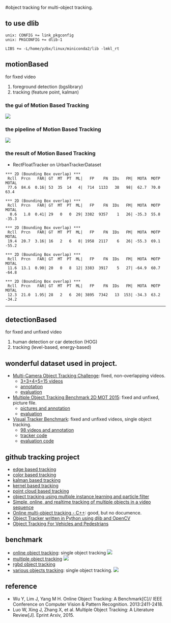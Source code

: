 #object tracking
for multi-object tracking.

## to use dlib
```
unix: CONFIG += link_pkgconfig
unix: PKGCONFIG += dlib-1

LIBS += -L/home/yzbx/linux/miniconda2/lib -lmkl_rt
```

## motionBased
for fixed video
1. foreground detection (bgslibrary)
2. tracking (feature point, kalman)

### the gui of Motion Based Tracking
![](GUI.jpg)
### the pipeline of Motion Based Tracking
![](program.png)
### the result of Motion Based Tracking
- RectFloatTracker on UrbanTrackerDataset
```
*** 2D (Bounding Box overlap) ***
 Rcll  Prcn   FAR| GT  MT  PT  ML|   FP    FN  IDs   FM|  MOTA  MOTP MOTAL
 77.6  84.6  0.16| 53  35  14   4|  714  1133   38   98|  62.7  70.0  63.4

*** 2D (Bounding Box overlap) ***
 Rcll  Prcn   FAR| GT  MT  PT  ML|   FP    FN  IDs   FM|  MOTA  MOTP MOTAL
  0.6   1.8  0.41| 29   0   0  29| 3382  9357    1   26| -35.3  55.8 -35.3

*** 2D (Bounding Box overlap) ***
 Rcll  Prcn   FAR| GT  MT  PT  ML|   FP    FN  IDs   FM|  MOTA  MOTP MOTAL
 19.4  20.7  3.16| 16   2   6   8| 1958  2117    6   26| -55.3  69.1 -55.2

*** 2D (Bounding Box overlap) ***
 Rcll  Prcn   FAR| GT  MT  PT  ML|   FP    FN  IDs   FM|  MOTA  MOTP MOTAL
 11.6  13.1  0.90| 20   0   8  12| 3383  3917    5   27| -64.9  60.7 -64.8

*** 2D (Bounding Box overlap) ***
 Rcll  Prcn   FAR| GT  MT  PT  ML|   FP    FN  IDs   FM|  MOTA  MOTP MOTAL
 12.3  21.0  1.95| 28   2   6  20| 3895  7342   13  153| -34.3  63.2 -34.2
```


---

## detectionBased
for fixed and unfixed video
1. human detection or car detection (HOG)
2. tracking (level-based, energy-based)

## wonderful dataset used in project.
- [Multi-Camera Object Tracking Challenge](mct.idealtest.org/Datasets.html): fixed, non-overlapping videos.
  - [3+3+4+5=15 videos](mct.idealtest.org/Datasets.html)
  - [annotation](mct.idealtest.org/file/annotation_files.rar)
  - [evaluation](mct.idealtest.org/file/MCT_Evaluation_Kit.rar)
- [Multiple Object Tracking Benchmark 2D MOT 2015](https://motchallenge.net): fixed and unfixed, picture file.
  - [pictures and annotation](https://motchallenge.net/data/2DMOT2015.zip)
  - [evaluation](https://motchallenge.net/data/devkit.zip)
- [Visual Tracker Benchmark](cvlab.hanyang.ac.kr/tracker_benchmark): fixed and unfixed videos, single object tracking.
  - [98 videos and annotation](cvlab.hanyang.ac.kr/tracker_benchmark/datasets.html)
  - [tracker code](cvlab.hanyang.ac.kr/tracker_benchmark/v1.0/tracker_benchmark_v1.0.zip)
  - [evaluation code](cvlab.hanyang.ac.kr/tracker_benchmark/v1.0/rstEval.zip)

## github tracking project
- [edge based tracking](https://github.com/CognitiveRobotics/object_tracking_2D)
- [color based tracking](https://github.com/akaifi/MultiObjectTrackingBasedOnColor)
- [kalman based tracking](https://github.com/sariyanidi/kalman-object-tracking)
- [kernel based tracking](https://github.com/gpsinghsandhu/Kernel-Based-Object-Tracking)
- [point cloud based tracking](https://github.com/hojonathanho/tracking)
- [object tracking using multiple instance learning and particle filter](https://github.com/qqibrow/simple-object-tracking)
- [Simple, online, and realtime tracking of multiple objects in a video sequence](https://github.com/abewley/sort)
- [Online multi-object tracking - C++](https://github.com/safeng/Online_Adaptive_Multi-Object_Tracking): good, but no documence.
- [Object Tracker written in Python using dlib and OpenCV](https://github.com/bikz05/object-tracker)
- [Object Tracking For Vehicles and Pedestrians](https://github.com/youxiamotors/object-tracking)

## benchmark
- [online object tracking](http://cvlab.hanyang.ac.kr/tracker_benchmark/datasets.html): single object tracking
![](obt.png)
- [multiple object tracking](https://motchallenge.net/)
![](mot.png)
- [rgbd object tracking](http://tracking.cs.princeton.edu/)
- [various objects tracking](http://www.votchallenge.net/vot2014/dataset.html): single object tracking.
![](vot.png)


## reference
- Wu Y, Lim J, Yang M H. Online Object Tracking: A Benchmark[C]// IEEE Conference on Computer Vision & Pattern Recognition. 2013:2411-2418.
- Luo W, Xing J, Zhang X, et al. Multiple Object Tracking: A Literature Review[J]. Eprint Arxiv, 2015.
